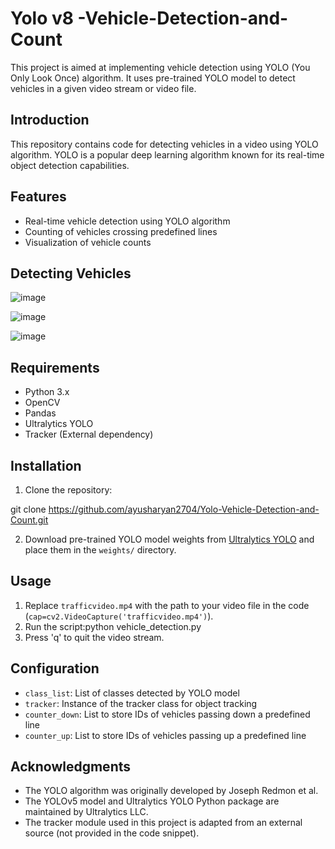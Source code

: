 # Yolo v8 -Vehicle-Detection-and-Count

This project is aimed at implementing vehicle detection using YOLO (You Only Look Once) algorithm. It uses pre-trained YOLO model to detect vehicles in a given video stream or video file.

## Introduction

This repository contains code for detecting vehicles in a video using YOLO algorithm. YOLO is a popular deep learning algorithm known for its real-time object detection capabilities.

## Features

- Real-time vehicle detection using YOLO algorithm
- Counting of vehicles crossing predefined lines
- Visualization of vehicle counts

## Detecting Vehicles 
![image](https://github.com/ayusharyan2704/Yolo-Vehicle-Detection-and-Count/assets/152168191/4a177c78-bbf9-485b-b975-2a4ed20ee580)

![image](https://github.com/ayusharyan2704/Yolo-Vehicle-Detection-and-Count/assets/152168191/3b3e9d14-4926-4cbd-b0e0-f87029421f55)

![image](https://github.com/ayusharyan2704/Yolo-Vehicle-Detection-and-Count/assets/152168191/04f5a34f-2ce2-44ba-9774-7230a6f29b29)



## Requirements

- Python 3.x
- OpenCV
- Pandas
- Ultralytics YOLO
- Tracker (External dependency)

## Installation

1. Clone the repository:

git clone https://github.com/ayusharyan2704/Yolo-Vehicle-Detection-and-Count.git

2. Download pre-trained YOLO model weights from [Ultralytics YOLO](https://github.com/ultralytics/yolov5) and place them in the `weights/` directory.

## Usage

1. Replace `trafficvideo.mp4` with the path to your video file in the code (`cap=cv2.VideoCapture('trafficvideo.mp4')`).
2. Run the script:python vehicle_detection.py
3. Press 'q' to quit the video stream.

## Configuration

- `class_list`: List of classes detected by YOLO model
- `tracker`: Instance of the tracker class for object tracking
- `counter_down`: List to store IDs of vehicles passing down a predefined line
- `counter_up`: List to store IDs of vehicles passing up a predefined line


## Acknowledgments

- The YOLO algorithm was originally developed by Joseph Redmon et al.
- The YOLOv5 model and Ultralytics YOLO Python package are maintained by Ultralytics LLC.
- The tracker module used in this project is adapted from an external source (not provided in the code snippet).







